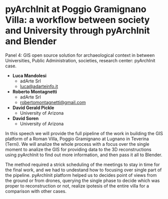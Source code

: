 # pyArchInit at Poggio Gramignano Villa: a workflow between society and University through pyArchInit and Blender

Panel 4: GIS open source solution for archaeological context in between Universities, Public Administration, societies, research center: pyArchInit case.

- **Luca Mandolesi**
  - adArte Srl
  - luca@adarteinfo.it
- **Roberto Montagnetti**
  - adArte Srl
  - robertomontagnetti@gmail.com
- **David Gerald Pickle**
  - University of Arizona
- **David Soren**
  - University of Arizona

In this speech we will provide the full pipeline of the work in building the GIS platform of a Roman Villa, Poggio Gramignano at Lugnano in Teverina (Terni). 
We will analize the whole process with a focus over the single moment to analize the GIS for providing data to the 3D reconstructions using pyArchInit to find out more information, and then pass it all to Blender.

The method required a strick scheduling of the meetings to stay in time for the final work, and we had to undestand how to focusing over single part of the pipeline. pyArchInit platform helped us to decides point of views from the ground or from drones, querying the single phase to decide which was proper to reconstruction or not, realize ipotesis of the entire villa for a comparison with other cases.
